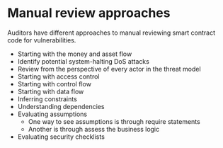 # Manual review approaches
Auditors have different approaches to manual reviewing smart contract code for vulnerabilities.
- Starting with the money and asset flow
- Identify potential system-halting DoS attacks
- Review from the perspective of every actor in the threat model
- Starting with access control
- Starting with control flow
- Starting with data flow
- Inferring constraints
- Understanding dependencies
- Evaluating assumptions 
	- One way to see assumptions is through require statements
	- Another is through assess the business logic
- Evaluating security checklists
